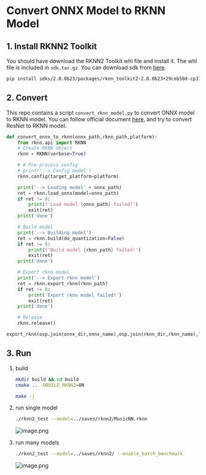 # Convert ONNX Model to RKNN Model


## 1. Install RKNN2 Toolkit

You should have download the RKNN2 Toolkit whl file and install it. The whl file is included in `sdk.tar.gz`. You can download sdk from [here](https://github.com/rockchip-linux/rknn-toolkit2?tab=readme-ov-file#download).

```bash
pip install sdks/2.0.0b23/packages/rknn_toolkit2-2.0.0b23+29ceb58d-cp310-cp310-linux_x86_64.whl
```

## 2. Convert

This repo contains a script `convert_rknn_model.py` to convert ONNX model to RKNN model. You can follow official document [here](https://github.com/airockchip/rknn_model_zoo/blob/main/examples/resnet/python/resnet.py), and try to convert ResNet to RKNN model.

```python
def convert_onnx_to_rknn(onnx_path,rknn_path,platform):
    from rknn.api import RKNN
    # Create RKNN object
    rknn = RKNN(verbose=True)

    # # Pre-process config
    # print('--> Config model')
    rknn.config(target_platform=platform)

    print('--> Loading model' + onnx_path)
    ret = rknn.load_onnx(model=onnx_path)
    if ret != 0:
        print(f'Load model {onnx_path} failed!')
        exit(ret)
    print('done')

    # Build model
    print('--> Building model')
    ret = rknn.build(do_quantization=False)
    if ret != 0:
        print(f'Build model {rknn_path} failed!')
        exit(ret)
    print('done')

    # Export rknn model
    print('--> Export rknn model')
    ret = rknn.export_rknn(rknn_path)
    if ret != 0:
        print('Export rknn model failed!')
        exit(ret)
    print('done')

    # Release
    rknn.release()

export_rknn(osp.join(onnx_dir,onnx_name),osp.join(rknn_dir,rknn_name),"rk3588")

```

## 3. Run

1. build
    ```bash
    mkdir build && cd build
    cmake .. -DBUILD_RKNN2=ON

    make -j
    ```

1. run single model
    ```bash
    ./rknn2_test --model=../saves/rknn2/MusicNN.rknn
    ```
    ![image.png](https://s2.loli.net/2024/08/03/LAhORkNE8TJ3Kl5.png)

2. run many models
    ```bash
    ./rknn2_test --model=../saves/rknn2/ --enable_batch_benchmark
    ```
    ![image.png](https://s2.loli.net/2024/08/03/n9ZywHgC1SMIqo5.png)

